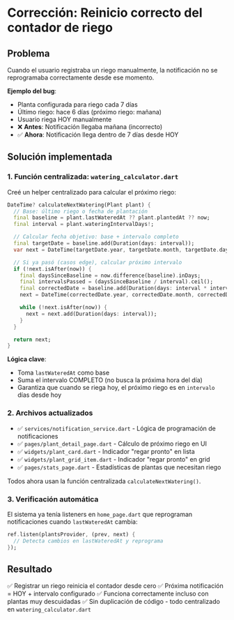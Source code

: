 # Corrección: Reinicio correcto del contador de riego

## Problema
Cuando el usuario registraba un riego manualmente, la notificación no se reprogramaba correctamente desde ese momento.

**Ejemplo del bug**:
- Planta configurada para riego cada 7 días
- Último riego: hace 6 días (próximo riego: mañana)
- Usuario riega HOY manualmente
- ❌ **Antes**: Notificación llegaba mañana (incorrecto)
- ✅ **Ahora**: Notificación llega dentro de 7 días desde HOY

## Solución implementada

### 1. Función centralizada: `watering_calculator.dart`

Creé un helper centralizado para calcular el próximo riego:

```dart
DateTime? calculateNextWatering(Plant plant) {
  // Base: último riego o fecha de plantación
  final baseline = plant.lastWateredAt ?? plant.plantedAt ?? now;
  final interval = plant.wateringIntervalDays!;

  // Calcular fecha objetivo: base + intervalo completo
  final targetDate = baseline.add(Duration(days: interval));
  var next = DateTime(targetDate.year, targetDate.month, targetDate.day, hh, mm);

  // Si ya pasó (casos edge), calcular próximo intervalo
  if (!next.isAfter(now)) {
    final daysSinceBaseline = now.difference(baseline).inDays;
    final intervalsPassed = (daysSinceBaseline / interval).ceil();
    final correctedDate = baseline.add(Duration(days: interval * intervalsPassed));
    next = DateTime(correctedDate.year, correctedDate.month, correctedDate.day, hh, mm);

    while (!next.isAfter(now)) {
      next = next.add(Duration(days: interval));
    }
  }

  return next;
}
```

**Lógica clave**:
- Toma `lastWateredAt` como base
- Suma el intervalo COMPLETO (no busca la próxima hora del día)
- Garantiza que cuando se riega hoy, el próximo riego es en `intervalo` días desde hoy

### 2. Archivos actualizados

- ✅ `services/notification_service.dart` - Lógica de programación de notificaciones
- ✅ `pages/plant_detail_page.dart` - Cálculo de próximo riego en UI
- ✅ `widgets/plant_card.dart` - Indicador "regar pronto" en lista
- ✅ `widgets/plant_grid_item.dart` - Indicador "regar pronto" en grid
- ✅ `pages/stats_page.dart` - Estadísticas de plantas que necesitan riego

Todos ahora usan la función centralizada `calculateNextWatering()`.

### 3. Verificación automática

El sistema ya tenía listeners en `home_page.dart` que reprograman notificaciones cuando `lastWateredAt` cambia:

```dart
ref.listen(plantsProvider, (prev, next) {
  // Detecta cambios en lastWateredAt y reprograma
});
```

## Resultado

✅ Registrar un riego reinicia el contador desde cero
✅ Próxima notificación = HOY + intervalo configurado
✅ Funciona correctamente incluso con plantas muy descuidadas
✅ Sin duplicación de código - todo centralizado en `watering_calculator.dart`
